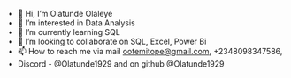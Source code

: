 - 👋 Hi, I’m Olatunde Olaleye
- 👀 I’m interested in Data Analysis
- 🌱 I’m currently learning SQL
- 💞️ I’m looking to collaborate on SQL, Excel, Power Bi
- 📫 How to reach me via mail ootemitope@gmail.com, +2348098347586,
- Discord - @Olatunde1929 and on github @Olatunde1929
<!---
Olatunde1929/Olatunde1929 is a ✨ special ✨ repository because its `README.md` (this file) appears on your GitHub profile.
You can click the Preview link to take a look at your changes.
--->
